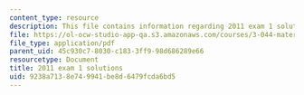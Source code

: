 ```yaml
---
content_type: resource
description: This file contains information regarding 2011 exam 1 solutions.
file: https://ol-ocw-studio-app-qa.s3.amazonaws.com/courses/3-044-materials-processing-spring-2013/9238a7138e749941be8d6479fcda6bd5_MIT3_044S13_2011exam1solns.pdf
file_type: application/pdf
parent_uid: 45c930c7-8030-c183-3ff9-98d686289e66
resourcetype: Document
title: 2011 exam 1 solutions
uid: 9238a713-8e74-9941-be8d-6479fcda6bd5
---
```

